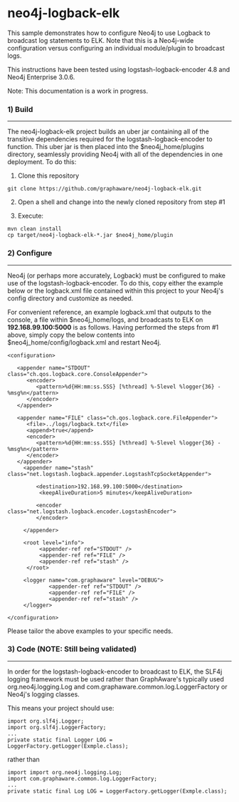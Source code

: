 neo4j-logback-elk
=====================

This sample demonstrates how to configure Neo4j to use Logback to broadcast log statements to ELK. Note that this is a Neo4j-wide configuration versus configuring an individual module/plugin to broadcast logs. 

This instructions have been tested using logstash-logback-encoder 4.8 and Neo4j Enterprise 3.0.6.

Note: This documentation is a work in progress.

### 1) Build
--------------------

The neo4j-logback-elk project builds an uber jar containing all of the transitive dependencies required for the logstash-logback-encoder to function. This uber jar is then placed into the $neo4j_home/plugins directory, seamlessly providing Neo4j with all of the dependencies in one deployment. To do this:

1) Clone this repository
```
git clone https://github.com/graphaware/neo4j-logback-elk.git
```

2) Open a shell and change into the newly cloned repository from step #1

3) Execute: 
```
mvn clean install
cp target/neo4j-logback-elk-*.jar $neo4j_home/plugin
```

### 2) Configure
--------------------

Neo4j (or perhaps more accurately, Logback) must be configured to make use of the logstash-logback-encoder. To do this, copy either the example below or the logback.xml file contained within this project to your Neo4j's config directory and customize as needed.

For convenient reference, an example logback.xml that outputs to the console, a file within $neo4j_home/logs, and broadcasts to ELK on **192.168.99.100:5000** is as follows. Having performed the steps from #1 above, simply copy the below contents into $neo4j_home/config/logback.xml and restart Neo4j. 
```
<configuration>

   <appender name="STDOUT" class="ch.qos.logback.core.ConsoleAppender">
      <encoder>
         <pattern>%d{HH:mm:ss.SSS} [%thread] %-5level %logger{36} - %msg%n</pattern>		
      </encoder>      
   </appender>

   <appender name="FILE" class="ch.qos.logback.core.FileAppender">
      <file>../logs/logback.txt</file>
      <append>true</append>
      <encoder>
         <pattern>%d{HH:mm:ss.SSS} [%thread] %-5level %logger{36} - %msg%n</pattern>
      </encoder>
   </appender>
     <appender name="stash" class="net.logstash.logback.appender.LogstashTcpSocketAppender">

         <destination>192.168.99.100:5000</destination>
          <keepAliveDuration>5 minutes</keepAliveDuration>

         <encoder class="net.logstash.logback.encoder.LogstashEncoder">
         </encoder>

     </appender>

     <root level="info">          
          <appender-ref ref="STDOUT" />
          <appender-ref ref="FILE" />
          <appender-ref ref="stash" />
      </root>

     <logger name="com.graphaware" level="DEBUG">
             <appender-ref ref="STDOUT" />
             <appender-ref ref="FILE" />
             <appender-ref ref="stash" />
     </logger>

</configuration>
```

Please tailor the above examples to your specific needs. 

### 3) Code (NOTE: Still being validated)
--------------------
In order for the logstash-logback-encoder to broadcast to ELK, the SLF4j logging framework must be used rather than GraphAware's typically used org.neo4j.logging.Log and com.graphaware.common.log.LoggerFactory or Neo4j's logging classes.

This means your project should use:
```
import org.slf4j.Logger;
import org.slf4j.LoggerFactory;
...
private static final Logger LOG = LoggerFactory.getLogger(Exmple.class);
```
rather than
```
import import org.neo4j.logging.Log;
import com.graphaware.common.log.LoggerFactory;
...
private static final Log LOG = LoggerFactory.getLogger(Exmple.class);
```
